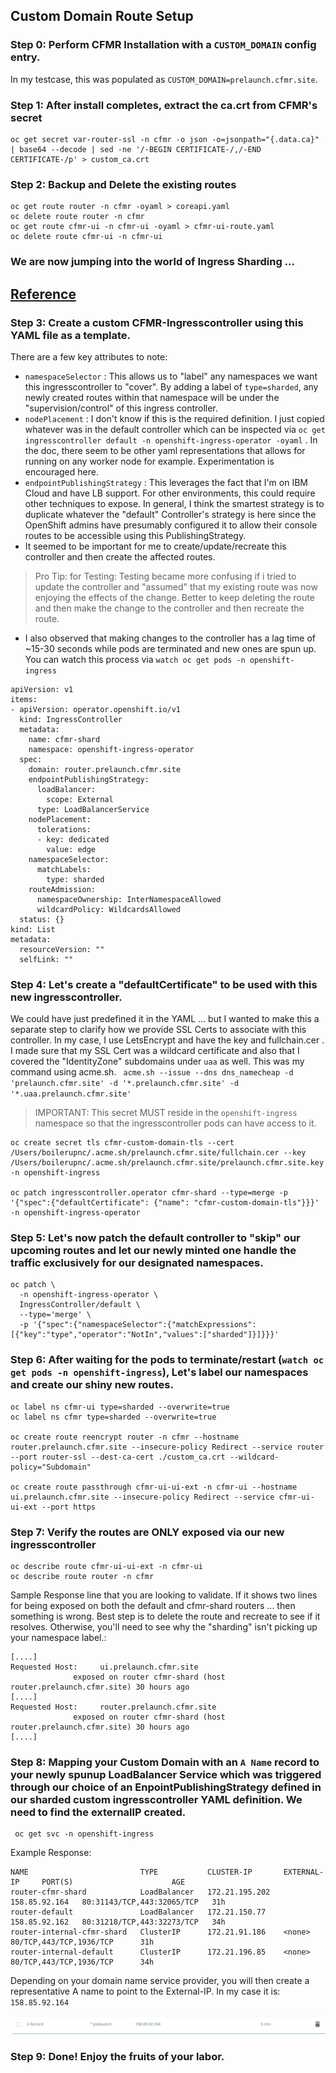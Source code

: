 ## Custom Domain Route Setup

### Step 0:  Perform CFMR Installation with a `CUSTOM_DOMAIN` config entry.  

In my testcase, this was populated as `CUSTOM_DOMAIN=prelaunch.cfmr.site`.

### Step 1:  After install completes, extract the ca.crt from CFMR's secret
```
oc get secret var-router-ssl -n cfmr -o json -o=jsonpath="{.data.ca}" | base64 --decode | sed -ne '/-BEGIN CERTIFICATE-/,/-END CERTIFICATE-/p' > custom_ca.crt
```

### Step 2:  Backup and Delete the existing routes
```
oc get route router -n cfmr -oyaml > coreapi.yaml
oc delete route router -n cfmr
oc get route cfmr-ui -n cfmr-ui -oyaml > cfmr-ui-route.yaml
oc delete route cfmr-ui -n cfmr-ui
```

### We are now jumping into the world of Ingress Sharding ...
[Reference](https://docs.openshift.com/container-platform/4.6/networking/configuring_ingress_cluster_traffic/configuring-ingress-cluster-traffic-ingress-controller.html#nw-ingress-sharding-namespace-labels_configuring-ingress-cluster-traffic-ingress-controller)
---
### Step 3:  Create a custom CFMR-Ingresscontroller using this YAML file as a template.
There are a few key attributes to note:  
-  `namespaceSelector` :  This allows us to "label" any namespaces we want this ingresscontroller to "cover".  By adding a label of `type=sharded`, any newly created routes within that namespace will be under the "supervision/control" of this ingress controller.
-  `nodePlacement` : I don't know if this is the required definition.  I just copied whatever was in the default controller which can be inspected via `oc get ingresscontroller default -n openshift-ingress-operator -oyaml` .  In the doc, there seem to be other yaml representations that allows for running on any worker node for example.  Experimentation is encouraged here.
- `endpointPublishingStrategy` : This leverages the fact that I'm on IBM Cloud and have LB support.  For other environments, this could require other techniques to expose.  In general, I think the smartest strategy is to duplicate whatever the "default" Controller's strategy is here since the OpenShift admins have presumably configured it to allow their console routes to be accessible using this PublishingStrategy.
-  It seemed to be important for me to create/update/recreate this controller and then create the affected routes.  

>Pro Tip: for Testing:  Testing became more confusing if i tried to update the controller and "assumed" that my existing route was now enjoying the effects of the change.  Better to keep deleting the route and then make the change to the controller and then recreate the route.
- I also observed that making changes to the controller has a lag time of ~15-30 seconds while pods are terminated and new ones are spun up.  You can watch this process via `watch oc get pods -n openshift-ingress`

```
apiVersion: v1
items:
- apiVersion: operator.openshift.io/v1
  kind: IngressController
  metadata:
    name: cfmr-shard 
    namespace: openshift-ingress-operator
  spec:
    domain: router.prelaunch.cfmr.site
    endpointPublishingStrategy:
      loadBalancer:
        scope: External
      type: LoadBalancerService
    nodePlacement:
      tolerations:
      - key: dedicated
        value: edge
    namespaceSelector:
      matchLabels:
        type: sharded
    routeAdmission:
      namespaceOwnership: InterNamespaceAllowed
      wildcardPolicy: WildcardsAllowed
  status: {}
kind: List
metadata:
  resourceVersion: ""
  selfLink: ""
```
### Step 4:  Let's create a "defaultCertificate" to be used with this new ingresscontroller.  

We could have just predefined it in the YAML ... but I wanted to make this a separate step to clarify how we provide SSL Certs to associate with this controller.  In my case, I use LetsEncrypt and have the key and fullchain.cer .  I made sure that my SSL Cert was a wildcard certificate and also that I covered the "IdentityZone" subdomains under `uaa` as well.  This was my command using acme.sh. ` acme.sh --issue --dns dns_namecheap -d 'prelaunch.cfmr.site' -d '*.prelaunch.cfmr.site' -d '*.uaa.prelaunch.cfmr.site'`

>IMPORTANT:  This secret MUST reside in the `openshift-ingress` namespace so that the ingresscontroller pods can have access to it.

```
oc create secret tls cfmr-custom-domain-tls --cert /Users/boilerupnc/.acme.sh/prelaunch.cfmr.site/fullchain.cer --key /Users/boilerupnc/.acme.sh/prelaunch.cfmr.site/prelaunch.cfmr.site.key -n openshift-ingress

oc patch ingresscontroller.operator cfmr-shard --type=merge -p '{"spec":{"defaultCertificate": {"name": "cfmr-custom-domain-tls"}}}' -n openshift-ingress-operator
```

### Step 5:  Let's now patch the default controller to "skip" our upcoming routes and let our newly minted one handle the traffic exclusively for our designated namespaces.
```
oc patch \
  -n openshift-ingress-operator \
  IngressController/default \
  --type='merge' \
  -p '{"spec":{"namespaceSelector":{"matchExpressions":[{"key":"type","operator":"NotIn","values":["sharded"]}]}}}'
```
### Step 6:  After waiting for the pods to terminate/restart (`watch oc get pods -n openshift-ingress`), Let's label our namespaces and create our shiny new routes.
```
oc label ns cfmr-ui type=sharded --overwrite=true
oc label ns cfmr type=sharded --overwrite=true

oc create route reencrypt router -n cfmr --hostname router.prelaunch.cfmr.site --insecure-policy Redirect --service router --port router-ssl --dest-ca-cert ./custom_ca.crt --wildcard-policy="Subdomain"

oc create route passthrough cfmr-ui-ui-ext -n cfmr-ui --hostname ui.prelaunch.cfmr.site --insecure-policy Redirect --service cfmr-ui-ui-ext --port https
```

### Step 7:  Verify the routes are ONLY exposed via our new ingresscontroller
```
oc describe route cfmr-ui-ui-ext -n cfmr-ui
oc describe route router -n cfmr
```

Sample Response line that you are looking to validate.  If it shows two lines for being exposed on both the default and cfmr-shard routers ... then something is wrong.  Best step is to delete the route and recreate to see if it resolves.  Otherwise, you'll need to see why the "sharding" isn't picking up your namespace label.:
```
[....]
Requested Host:		ui.prelaunch.cfmr.site
			  exposed on router cfmr-shard (host router.prelaunch.cfmr.site) 30 hours ago
[....]
Requested Host:		router.prelaunch.cfmr.site
			  exposed on router cfmr-shard (host router.prelaunch.cfmr.site) 30 hours ago
[....]
```

### Step 8:  Mapping your Custom Domain with an `A Name` record to your newly spunup LoadBalancer Service which was triggered through our choice of an EnpointPublishingStrategy defined in our sharded custom ingresscontroller YAML definition.  We need to find the externalIP created.
```
 oc get svc -n openshift-ingress
```
Example Response:
```
NAME                         TYPE           CLUSTER-IP       EXTERNAL-IP     PORT(S)                      AGE
router-cfmr-shard            LoadBalancer   172.21.195.202   158.85.92.164   80:31143/TCP,443:32065/TCP   31h
router-default               LoadBalancer   172.21.150.77    158.85.92.162   80:31218/TCP,443:32273/TCP   34h
router-internal-cfmr-shard   ClusterIP      172.21.91.186    <none>          80/TCP,443/TCP,1936/TCP      31h
router-internal-default      ClusterIP      172.21.196.85    <none>          80/TCP,443/TCP,1936/TCP      34h
``` 

Depending on your domain name service provider, you will then create a representative A name to point to the External-IP.  In my case it is:  `158.85.92.164`

![](arecord.png)

### Step 9: Done! Enjoy the fruits of your labor.

